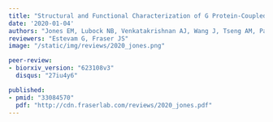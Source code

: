 ```yaml
---
title: "Structural and Functional Characterization of G Protein-Coupled Receptors with Deep Mutational Scanning"
date: '2020-01-04'
authors: "Jones EM, Lubock NB, Venkatakrishnan AJ, Wang J, Tseng AM, Paggi JM, Latorraca NR, Cancilla D, Satyadi M, Davis JE, Babu MM, Dror RO, and Kosuri S"
reviewers: "Estevam G, Fraser JS"
image: "/static/img/reviews/2020_jones.png"

peer-review:
- biorxiv_version: "623108v3"
  disqus: "27iu4y6"

published:
- pmid: "33084570"
  pdf: "http://cdn.fraserlab.com/reviews/2020_jones.pdf"
---
```

